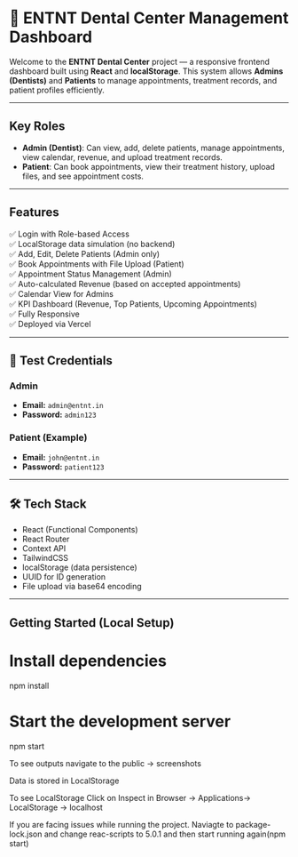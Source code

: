 # 🦷 ENTNT Dental Center Management Dashboard

Welcome to the **ENTNT Dental Center** project — a responsive frontend dashboard built using **React** and **localStorage**. This system allows **Admins (Dentists)** and **Patients** to manage appointments, treatment records, and patient profiles efficiently.

---

## Key Roles

- **Admin (Dentist)**: Can view, add, delete patients, manage appointments, view calendar, revenue, and upload treatment records.
- **Patient**: Can book appointments, view their treatment history, upload files, and see appointment costs.

---

## Features

✅ Login with Role-based Access  
✅ LocalStorage data simulation (no backend)  
✅ Add, Edit, Delete Patients (Admin only)  
✅ Book Appointments with File Upload (Patient)  
✅ Appointment Status Management (Admin)  
✅ Auto-calculated Revenue (based on accepted appointments)  
✅ Calendar View for Admins  
✅ KPI Dashboard (Revenue, Top Patients, Upcoming Appointments)  
✅ Fully Responsive  
✅ Deployed via Vercel

---

## 🧪 Test Credentials

### Admin
- **Email:** `admin@entnt.in`
- **Password:** `admin123`

### Patient (Example)
- **Email:** `john@entnt.in`
- **Password:** `patient123`
---

## 🛠️ Tech Stack

- React (Functional Components)
- React Router
- Context API
- TailwindCSS
- localStorage (data persistence)
- UUID for ID generation
- File upload via base64 encoding

---

##  Getting Started (Local Setup)


# Install dependencies
npm install

# Start the development server
npm start

 To see outputs navigate to the public -> screenshots

Data is stored in LocalStorage

To see LocalStorage Click on Inspect in Browser -> Applications-> LocalStorage -> localhost

If you are facing issues while running the project. Naviagte to package-lock.json and change reac-scripts to 5.0.1 and then start running again(npm start)


